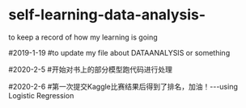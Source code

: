 # self-learning-data-analysis-
to keep a record of how my learning is going

#2019-1-19
#to update my file about DATAANALYSIS or something

#2020-2-5
#开始对书上的部分模型跑代码进行处理

#2020-2-6
#第一次提交Kaggle比赛结果后得到了排名，加油！---using Logistic Regression
